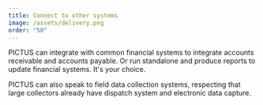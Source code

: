 ```yaml
---
title: Connect to other systems
image: /assets/delivery.png
order: "50"
---
```

PICTUS can integrate with common financial systems to integrate accounts receivable and accounts payable. Or run standalone and produce reports to update financial systems. It's your choice.

PICTUS can also speak to field data collection systems, respecting that large collectors already have dispatch system and electronic data capture.